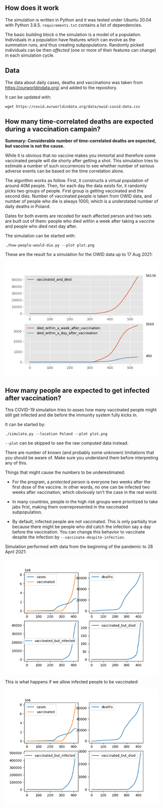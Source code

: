 How does it work
----------------
The simulation is written in Python and it was tested under Ubuntu 20.04 with
Python 3.8.5. `requirements.txt` contains a list of dependencies.

The basic building block o the simulation is a model of a population.
Individuals in a population have features which can evolve as the summation
runs, and thus creating subpopulations. Randomly picked individuals can be then
_affected_ (one or more of their features can change) in each simulation cycle.


Data
----
The data about daily cases, deaths and vaccinations was taken from
https://ourworldindata.org/ and added to the repository.

It can be updated with:

```
wget https://covid.ourworldindata.org/data/owid-covid-data.csv
```


How many time-correlated deaths are expected during a vaccination campain?
--------------------------------------------------------------------------
**Summary: Considerable number of time-correlated deaths are expected, but vaccine is not the cause.**

While it is obvious that no vaccine makes you immortal and therefore some
vaccinated people will die shorty after getting a shot. This simulation tries
to estimate a number of such occurrences to see whether number of serious
adverse events can be based on the time correlation alone.

The algorithm works as follow. First, it constructs a virtual population of around 40M
people. Then, for each day the data exists for, it randomly picks two groups of
people. First group is getting vaccinated and the second dies. Number of
vaccinated people is taken from OWID data, and number of people who die is
always 1000, which is a understated number of daily deaths in Poland.

Dates for both events are recoded for each affected person and two sets are
built out of them: people who died within a week after taking a vaccine and
people who died next day after.

The simulation can be started with:

```
./how-people-would-die.py --plot plot.png
```

These are the result for a simulation for the OWID data up to 17 Aug 2021:

![](plots/how-people-would-die.png)


How many people are expected to get infected after vaccination?
---------------------------------------------------------------
This COVID-19 simulation tries to asses how many vaccinated people might still
get infected and die before the immunity system fully kicks in.

It can be started by:

```
./simulate.py --location Poland --plot plot.png
```

`--plot` can be skipped to see the raw computed data instead.


There are number of known (and probably some unknown) limitations that you
should be aware of. Make sure you understand them before interpreting any of
this.

Things that might cause the numbers to be underestimated:

- For the program, a _protected_ person is everyone two weeks after the first
  dose of the vaccine. In other words, no one can be infected two weeks after
  vaccination, which obviously isn't the case in the real world.

- In many countries, people in the high risk groups were prioritized to take
  jabs first, making them overrepresented in the vaccinated subpopulation.

- By default, infected people are not vaccinated. This is only partially true
  because there might be people who did catch the infection say a day before
  the vaccination. You can change this behavior to vaccinate despite the 
  infection by `--vaccinate-despite-infection`.


Simulation performed with data from the beginning of the pandemic
to 28 April 2021:

![](plots/plot1.png)

This is what happens if we allow infected people to be vaccinated:

![](plots/plot2.png)

